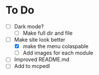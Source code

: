 # To Do
- [ ] Dark mode?
  - [ ] Make full dir and file
- [ ] Make site look better
  - [x] make the menu colaspable
  - [ ] Add images for each module
- [ ] Improved README.md
- [ ] Add to mcpedl
